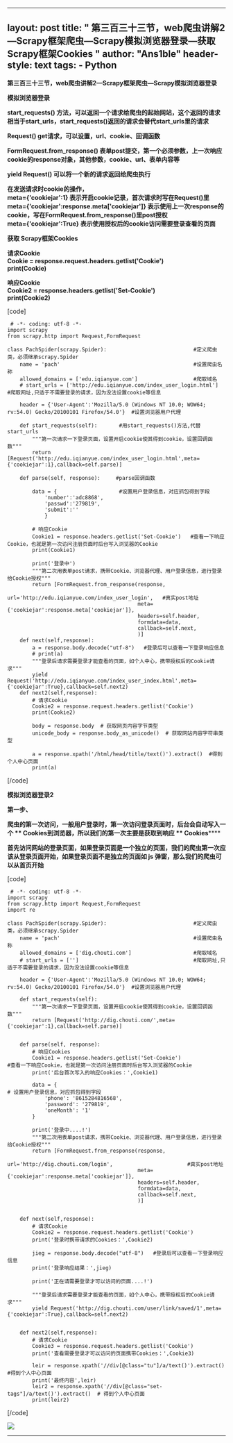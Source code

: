 
---
layout: post
title: " 第三百三十三节，web爬虫讲解2—Scrapy框架爬虫—Scrapy模拟浏览器登录—获取Scrapy框架Cookies "
author: "Ans1ble"
header-style: text
tags:
      - Python
---


**第三百三十三节，web爬虫讲解2—Scrapy框架爬虫—Scrapy模拟浏览器登录**

****模拟浏览器登录****

**start_requests()
方法，可以返回一个请求给爬虫的起始网站，这个返回的请求相当于start_urls，start_requests()返回的请求会替代start_urls里的请求**

**Request() get请求，可以设置，url、cookie、回调函数**

**FormRequest.from_response()
表单post提交，第一个必须参数，上一次响应cookie的response对象，其他参数，cookie、url、表单内容等**

**yield Request() 可以将一个新的请求返回给爬虫执行**

  
**在发送请求时cookie的操作，**  
 **meta={'cookiejar':1} 表示开启cookie记录，首次请求时写在Request()里**  
 **meta={'cookiejar':response.meta['cookiejar']}
表示使用上一次response的cookie，写在FormRequest.from_response()里post授权**  
 **meta={'cookiejar':True} 表示使用授权后的cookie访问需要登录查看的页面**



**获取 **Scrapy框架Cookies****

**请求Cookie**  
 **Cookie = response.request.headers.getlist('Cookie')**  
 **print(Cookie)**

**响应Cookie**  
 **Cookie2 = response.headers.getlist('Set-Cookie')**  
 **print(Cookie2)**

[code]

     # -*- coding: utf-8 -*-
    import scrapy
    from scrapy.http import Request,FormRequest
    
    class PachSpider(scrapy.Spider):                            #定义爬虫类，必须继承scrapy.Spider
        name = 'pach'                                           #设置爬虫名称
        allowed_domains = ['edu.iqianyue.com']                  #爬取域名
        # start_urls = ['http://edu.iqianyue.com/index_user_login.html']     #爬取网址,只适于不需要登录的请求，因为没法设置cookie等信息
    
        header = {'User-Agent':'Mozilla/5.0 (Windows NT 10.0; WOW64; rv:54.0) Gecko/20100101 Firefox/54.0'}  #设置浏览器用户代理
    
        def start_requests(self):       #用start_requests()方法,代替start_urls
            """第一次请求一下登录页面，设置开启cookie使其得到cookie，设置回调函数"""
            return [Request('http://edu.iqianyue.com/index_user_login.html',meta={'cookiejar':1},callback=self.parse)]
    
        def parse(self, response):     #parse回调函数
    
            data = {                    #设置用户登录信息，对应抓包得到字段
                'number':'adc8868',
                'passwd':'279819',
                'submit':''
                }
    
            # 响应Cookie
            Cookie1 = response.headers.getlist('Set-Cookie')   #查看一下响应Cookie，也就是第一次访问注册页面时后台写入浏览器的Cookie
            print(Cookie1)
    
            print('登录中')
            """第二次用表单post请求，携带Cookie、浏览器代理、用户登录信息，进行登录给Cookie授权"""
            return [FormRequest.from_response(response,
                                              url='http://edu.iqianyue.com/index_user_login',   #真实post地址
                                              meta={'cookiejar':response.meta['cookiejar']},
                                              headers=self.header,
                                              formdata=data,
                                              callback=self.next,
                                              )]
        def next(self,response):
            a = response.body.decode("utf-8")   #登录后可以查看一下登录响应信息
            # print(a)
            """登录后请求需要登录才能查看的页面，如个人中心，携带授权后的Cookie请求"""
            yield Request('http://edu.iqianyue.com/index_user_index.html',meta={'cookiejar':True},callback=self.next2)
        def next2(self,response):
            # 请求Cookie
            Cookie2 = response.request.headers.getlist('Cookie')
            print(Cookie2)
    
            body = response.body  # 获取网页内容字节类型
            unicode_body = response.body_as_unicode()  # 获取网站内容字符串类型
    
            a = response.xpath('/html/head/title/text()').extract()  #得到个人中心页面
            print(a)
[/code]



****模拟浏览器登录2****

****第一步、****

****爬虫的第一次访问，一般用户登录时，第一次访问登录页面时，后台会自动写入一个 ** **Cookies到浏览器，所以我们的第一次主要是获取到响应 **
**Cookies************

****首先访问网站的登录页面，如果登录页面是一个独立的页面，我们的爬虫第一次应该从登录页面开始，如果登录页面不是独立的页面如 js
弹窗，那么我们的爬虫可以从首页开始****

[code]

     # -*- coding: utf-8 -*-
    import scrapy
    from scrapy.http import Request,FormRequest
    import re
    
    class PachSpider(scrapy.Spider):                            #定义爬虫类，必须继承scrapy.Spider
        name = 'pach'                                           #设置爬虫名称
        allowed_domains = ['dig.chouti.com']                    #爬取域名
        # start_urls = ['']                                     #爬取网址,只适于不需要登录的请求，因为没法设置cookie等信息
    
        header = {'User-Agent':'Mozilla/5.0 (Windows NT 10.0; WOW64; rv:54.0) Gecko/20100101 Firefox/54.0'}  #设置浏览器用户代理
    
        def start_requests(self):
            """第一次请求一下登录页面，设置开启cookie使其得到cookie，设置回调函数"""
            return [Request('http://dig.chouti.com/',meta={'cookiejar':1},callback=self.parse)]
    
    
        def parse(self, response):
            # 响应Cookies
            Cookie1 = response.headers.getlist('Set-Cookie')                            #查看一下响应Cookie，也就是第一次访问注册页面时后台写入浏览器的Cookie
            print('后台首次写入的响应Cookies：',Cookie1)
    
            data = {                                                                    # 设置用户登录信息，对应抓包得到字段
                'phone': '8615284816568',
                'password': '279819',
                'oneMonth': '1'
            }
    
            print('登录中....!')
            """第二次用表单post请求，携带Cookie、浏览器代理、用户登录信息，进行登录给Cookie授权"""
            return [FormRequest.from_response(response,
                                              url='http://dig.chouti.com/login',                        #真实post地址
                                              meta={'cookiejar':response.meta['cookiejar']},
                                              headers=self.header,
                                              formdata=data,
                                              callback=self.next,
                                              )]
    
    
        def next(self,response):
            # 请求Cookie
            Cookie2 = response.request.headers.getlist('Cookie')
            print('登录时携带请求的Cookies：',Cookie2)
    
            jieg = response.body.decode("utf-8")   #登录后可以查看一下登录响应信息
            print('登录响应结果：',jieg)
    
            print('正在请需要登录才可以访问的页面....!')
    
            """登录后请求需要登录才能查看的页面，如个人中心，携带授权后的Cookie请求"""
            yield Request('http://dig.chouti.com/user/link/saved/1',meta={'cookiejar':True},callback=self.next2)
    
    
        def next2(self,response):
            # 请求Cookie
            Cookie3 = response.request.headers.getlist('Cookie')
            print('查看需要登录才可以访问的页面携带Cookies：',Cookie3)
    
            leir = response.xpath('//div[@class="tu"]/a/text()').extract()  #得到个人中心页面
            print('最终内容',leir)
            leir2 = response.xpath('//div[@class="set-tags"]/a/text()').extract()  # 得到个人中心页面
            print(leir2)
[/code]

![](https://images2017.cnblogs.com/blog/955761/201707/955761-20170729175842847-712420809.png)







** **

